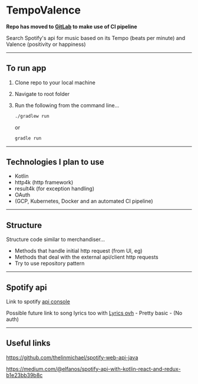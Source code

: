 TempoValence
============

**Repo has moved to [GitLab](https://jl.githost.io/mattTea/tempo-valence) to make use of CI pipeline**


Search Spotify's api for music based on its Tempo (beats per minute) and Valence (positivity or happiness)

------

## To run app

1. Clone repo to your local machine

2. Navigate to root folder

3. Run the following from the command line...

    ```bash
    ./gradlew run
    ```
    
    or
    
    ```bash
    gradle run
    ```

------

## Technologies I plan to use

- Kotlin
- http4k (http framework)
- result4k (for exception handling)
- OAuth
- (GCP, Kubernetes, Docker and an automated CI pipeline)

------

## Structure

Structure code similar to merchandiser...

- Methods that handle initial http request (from UI, eg)
- Methods that deal with the external api/client http requests
- Try to use repository pattern

------

## Spotify api

Link to spotify [api console](https://developer.spotify.com/documentation/web-api/)


Possible future link to song lyrics too with [Lyrics ovh](https://lyricsovh.docs.apiary.io/#)
    - Pretty basic
    - (No auth)

------

## Useful links

https://github.com/thelinmichael/spotify-web-api-java

https://medium.com/@elfanos/spotify-api-with-kotlin-react-and-redux-b1e23bb39b8c